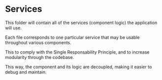 # Services

This folder will contain all of the services (component logic) the application will use.
<br>

Each file corresponds to one particular service that may be usable throughout various components.

This to comply with the Single Responsability Principle, and to increase modularity through the codebase.

This way, the component and its logic are decoupled, making it easier to debug and maintain. 